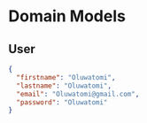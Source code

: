 # Domain Models

## User

```json
{
  "firstname": "Oluwatomi",
  "lastname": "Oluwatomi",
  "email": "Oluwatomi@gmail.com",
  "password": "Oluwatomi"
}
```
